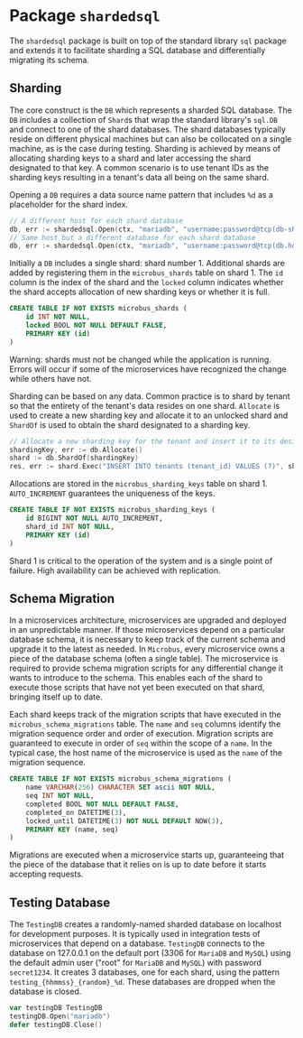 # Package `shardedsql`

The `shardedsql` package is built on top of the standard library `sql` package and extends it to facilitate sharding a SQL database and differentially migrating its schema.

## Sharding

The core construct is the `DB` which represents a sharded SQL database. The `DB` includes a collection of `Shard`s that wrap the standard library's `sql.DB` and connect to one of the shard databases. The shard databases typically reside on different physical machines but can also be collocated on a single machine, as is the case during testing. Sharding is achieved by means of allocating sharding keys to a shard and later accessing the shard designated to that key. A common scenario is to use tenant IDs as the sharding keys resulting in a tenant's data all being on the same shard.

Opening a `DB` requires a data source name pattern that includes `%d` as a placeholder for the shard index. 

```go
// A different host for each shard database
db, err := shardedsql.Open(ctx, "mariadb", "username:password@tcp(db-shard%d.host:3306)/db")
// Same host but a different database for each shard database
db, err := shardedsql.Open(ctx, "mariadb", "username:password@tcp(db.host:3306)/db%d")
```

Initially a `DB` includes a single shard: shard number 1. Additional shards are added by registering them in the `microbus_shards` table on shard 1. The `id` column is the index of the shard and the `locked` column indicates whether the shard accepts allocation of new sharding keys or whether it is full.

```sql
CREATE TABLE IF NOT EXISTS microbus_shards (
	id INT NOT NULL,
	locked BOOL NOT NULL DEFAULT FALSE,
	PRIMARY KEY (id)
)
```

Warning: shards must not be changed while the application is running. Errors will occur if some of the microservices have recognized the change while others have not.

Sharding can be based on any data. Common practice is to shard by tenant so that the entirety of the tenant's data resides on one shard. `Allocate` is used to create a new sharding key and allocate it to an unlocked shard and `ShardOf` is used to obtain the shard designated to a sharding key.

```go
// Allocate a new sharding key for the tenant and insert it to its designated shard
shardingKey, err := db.Allocate()
shard := db.ShardOf(shardingKey)
res, err := shard.Exec("INSERT INTO tenants (tenant_id) VALUES (?)", shardingKey)
```

Allocations are stored in the `microbus_sharding_keys` table on shard 1. `AUTO_INCREMENT` guarantees the uniqueness of the keys.

```sql
CREATE TABLE IF NOT EXISTS microbus_sharding_keys (
	id BIGINT NOT NULL AUTO_INCREMENT,
	shard_id INT NOT NULL,
	PRIMARY KEY (id)
)
```

Shard 1 is critical to the operation of the system and is a single point of failure. High availability can be achieved with replication.

## Schema Migration

In a microservices architecture, microservices are upgraded and deployed in an unpredictable manner. If those microservices depend on a particular database schema, it is necessary to keep track of the current schema and upgrade it to the latest as needed. In `Microbus`, every microservice owns a piece of the database schema (often a single table). The microservice is required to provide schema migration scripts for any differential change it wants to introduce to the schema. This enables each of the shard to execute those scripts that have not yet been executed on that shard, bringing itself up to date.

Each shard keeps track of the migration scripts that have executed in the `microbus_schema_migrations` table. The `name` and `seq` columns identify the migration sequence order and order of execution. Migration scripts are guaranteed to execute in order of `seq` within the scope of a `name`. In the typical case, the host name of the microservice is used as the `name` of the migration sequence.

```sql
CREATE TABLE IF NOT EXISTS microbus_schema_migrations (
	name VARCHAR(256) CHARACTER SET ascii NOT NULL,
	seq INT NOT NULL,
	completed BOOL NOT NULL DEFAULT FALSE,
	completed_on DATETIME(3),
	locked_until DATETIME(3) NOT NULL DEFAULT NOW(3),
	PRIMARY KEY (name, seq)
)
```

Migrations are executed when a microservice starts up, guaranteeing that the piece of the database that it relies on is up to date before it starts accepting requests.

## Testing Database

The `TestingDB` creates a randomly-named sharded database on localhost for development purposes. It is typically used in integration tests of microservices that depend on a database. `TestingDB` connects to the database on 127.0.0.1 on the default port (3306 for `MariaDB` and `MySQL`) using the default admin user ("root" for `MariaDB` and `MySQL`) with password `secret1234`. It creates 3 databases, one for each shard, using the pattern `testing_{hhmmss}_{random}_%d`. These databases are dropped when the database is closed.

```go
var testingDB TestingDB
testingDB.Open("mariadb")
defer testingDB.Close()
```
